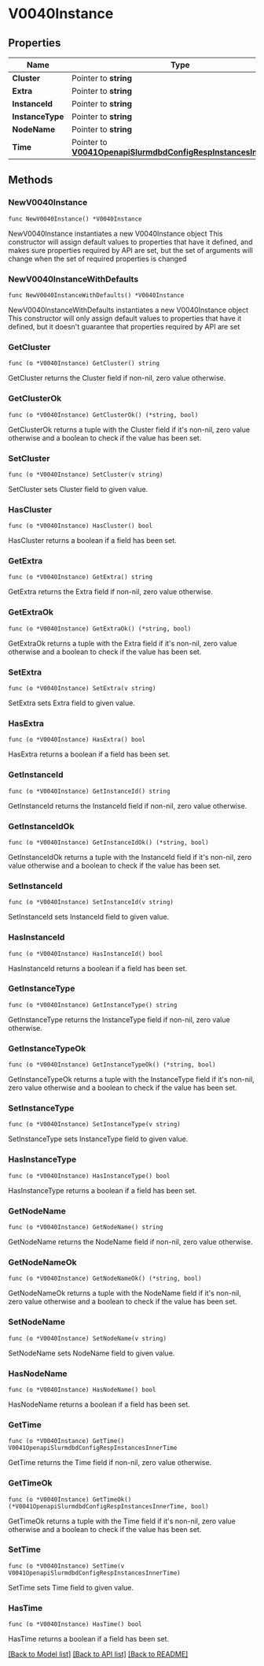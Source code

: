 # V0040Instance

## Properties

Name | Type | Description | Notes
------------ | ------------- | ------------- | -------------
**Cluster** | Pointer to **string** |  | [optional] 
**Extra** | Pointer to **string** |  | [optional] 
**InstanceId** | Pointer to **string** |  | [optional] 
**InstanceType** | Pointer to **string** |  | [optional] 
**NodeName** | Pointer to **string** |  | [optional] 
**Time** | Pointer to [**V0041OpenapiSlurmdbdConfigRespInstancesInnerTime**](V0041OpenapiSlurmdbdConfigRespInstancesInnerTime.md) |  | [optional] 

## Methods

### NewV0040Instance

`func NewV0040Instance() *V0040Instance`

NewV0040Instance instantiates a new V0040Instance object
This constructor will assign default values to properties that have it defined,
and makes sure properties required by API are set, but the set of arguments
will change when the set of required properties is changed

### NewV0040InstanceWithDefaults

`func NewV0040InstanceWithDefaults() *V0040Instance`

NewV0040InstanceWithDefaults instantiates a new V0040Instance object
This constructor will only assign default values to properties that have it defined,
but it doesn't guarantee that properties required by API are set

### GetCluster

`func (o *V0040Instance) GetCluster() string`

GetCluster returns the Cluster field if non-nil, zero value otherwise.

### GetClusterOk

`func (o *V0040Instance) GetClusterOk() (*string, bool)`

GetClusterOk returns a tuple with the Cluster field if it's non-nil, zero value otherwise
and a boolean to check if the value has been set.

### SetCluster

`func (o *V0040Instance) SetCluster(v string)`

SetCluster sets Cluster field to given value.

### HasCluster

`func (o *V0040Instance) HasCluster() bool`

HasCluster returns a boolean if a field has been set.

### GetExtra

`func (o *V0040Instance) GetExtra() string`

GetExtra returns the Extra field if non-nil, zero value otherwise.

### GetExtraOk

`func (o *V0040Instance) GetExtraOk() (*string, bool)`

GetExtraOk returns a tuple with the Extra field if it's non-nil, zero value otherwise
and a boolean to check if the value has been set.

### SetExtra

`func (o *V0040Instance) SetExtra(v string)`

SetExtra sets Extra field to given value.

### HasExtra

`func (o *V0040Instance) HasExtra() bool`

HasExtra returns a boolean if a field has been set.

### GetInstanceId

`func (o *V0040Instance) GetInstanceId() string`

GetInstanceId returns the InstanceId field if non-nil, zero value otherwise.

### GetInstanceIdOk

`func (o *V0040Instance) GetInstanceIdOk() (*string, bool)`

GetInstanceIdOk returns a tuple with the InstanceId field if it's non-nil, zero value otherwise
and a boolean to check if the value has been set.

### SetInstanceId

`func (o *V0040Instance) SetInstanceId(v string)`

SetInstanceId sets InstanceId field to given value.

### HasInstanceId

`func (o *V0040Instance) HasInstanceId() bool`

HasInstanceId returns a boolean if a field has been set.

### GetInstanceType

`func (o *V0040Instance) GetInstanceType() string`

GetInstanceType returns the InstanceType field if non-nil, zero value otherwise.

### GetInstanceTypeOk

`func (o *V0040Instance) GetInstanceTypeOk() (*string, bool)`

GetInstanceTypeOk returns a tuple with the InstanceType field if it's non-nil, zero value otherwise
and a boolean to check if the value has been set.

### SetInstanceType

`func (o *V0040Instance) SetInstanceType(v string)`

SetInstanceType sets InstanceType field to given value.

### HasInstanceType

`func (o *V0040Instance) HasInstanceType() bool`

HasInstanceType returns a boolean if a field has been set.

### GetNodeName

`func (o *V0040Instance) GetNodeName() string`

GetNodeName returns the NodeName field if non-nil, zero value otherwise.

### GetNodeNameOk

`func (o *V0040Instance) GetNodeNameOk() (*string, bool)`

GetNodeNameOk returns a tuple with the NodeName field if it's non-nil, zero value otherwise
and a boolean to check if the value has been set.

### SetNodeName

`func (o *V0040Instance) SetNodeName(v string)`

SetNodeName sets NodeName field to given value.

### HasNodeName

`func (o *V0040Instance) HasNodeName() bool`

HasNodeName returns a boolean if a field has been set.

### GetTime

`func (o *V0040Instance) GetTime() V0041OpenapiSlurmdbdConfigRespInstancesInnerTime`

GetTime returns the Time field if non-nil, zero value otherwise.

### GetTimeOk

`func (o *V0040Instance) GetTimeOk() (*V0041OpenapiSlurmdbdConfigRespInstancesInnerTime, bool)`

GetTimeOk returns a tuple with the Time field if it's non-nil, zero value otherwise
and a boolean to check if the value has been set.

### SetTime

`func (o *V0040Instance) SetTime(v V0041OpenapiSlurmdbdConfigRespInstancesInnerTime)`

SetTime sets Time field to given value.

### HasTime

`func (o *V0040Instance) HasTime() bool`

HasTime returns a boolean if a field has been set.


[[Back to Model list]](../README.md#documentation-for-models) [[Back to API list]](../README.md#documentation-for-api-endpoints) [[Back to README]](../README.md)


